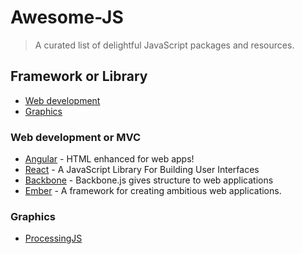 # Awesome-JS
> A curated list of delightful JavaScript packages and resources.

## Framework or Library

- [Web development](#web-development-or-mvc)
- [Graphics](#graphics)


### Web development or MVC

- [Angular](https://angularjs.org/) - HTML enhanced for web apps!
- [React](https://github.com/facebook/react) - A JavaScript Library For Building User Interfaces
- [Backbone](http://backbonejs.org/) - Backbone.js gives structure to web applications
- [Ember](http://emberjs.com/) - A framework for creating ambitious web applications.

### Graphics

- [ProcessingJS](http://processingjs.org/)
